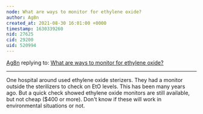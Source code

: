 ```yaml
---
node: What are ways to monitor for ethylene oxide?
author: Ag8n
created_at: 2021-08-30 16:01:00 +0000
timestamp: 1630339260
nid: 27625
cid: 29200
uid: 520994
---
```




[Ag8n](../profile/Ag8n) replying to: [What are ways to monitor for ethylene oxide?](../notes/stevie/08-26-2021/what-are-ways-to-monitor-for-ethylene-oxide)

----
One hospital around used ethylene oxide sterizers.  They had a monitor outside the sterilizers to check on EtO levels.  This has been many years ago.  But a quick check showed ethylene oxide monitors are still available, but not cheap ($400 or more).  Don't know if these will work in environmental situations or not.
